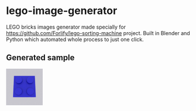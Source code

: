 # lego-image-generator

LEGO bricks images generator made specially for https://github.com/Forlify/lego-sorting-machine project. Built in Blender and Python which automated whole process to just one click.

## Generated sample 

![example](img/example.gif)
